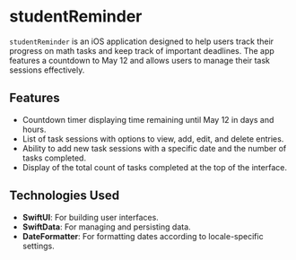 # studentReminder

`studentReminder` is an iOS application designed to help users track their progress on math tasks and keep track of important deadlines. The app features a countdown to May 12 and allows users to manage their task sessions effectively.

## Features

- Countdown timer displaying time remaining until May 12 in days and hours.
- List of task sessions with options to view, add, edit, and delete entries.
- Ability to add new task sessions with a specific date and the number of tasks completed.
- Display of the total count of tasks completed at the top of the interface.

## Technologies Used

- **SwiftUI**: For building user interfaces.
- **SwiftData**: For managing and persisting data.
- **DateFormatter**: For formatting dates according to locale-specific settings.
